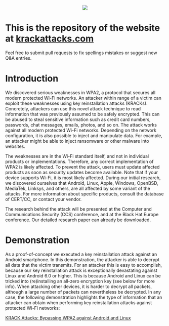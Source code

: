 <p align="center">
  <img src="images/logo-small.png">
</p>

# This is the repository of the website at [krackattacks.com](https://www.krackattacks.com)

Feel free to submit pull requests to fix spellings mistakes or suggest new Q&A entries.

# Introduction
We discovered serious weaknesses in WPA2, a protocol that secures all modern protected Wi-Fi networks. An attacker within range of a victim can exploit these weaknesses using key reinstallation attacks (KRACKs). Concretely, attackers can use this novel attack technique to read information that was previously assumed to be safely encrypted.	This can be abused to steal sensitive information such as credit card numbers, passwords, chat messages, emails, photos, and so on. The attack works against all modern protected Wi-Fi networks. Depending on the network configuration, it is also possible to inject and manipulate data. For example, an attacker might be able to inject ransomware or other malware into websites.

The weaknesses are in the Wi-Fi standard itself, and not in individual products or implementations. Therefore, any correct implementation of WPA2 is likely affected. To prevent the attack, users must update affected products as soon as security updates become available. Note that if your device supports Wi-Fi, it is most likely affected. During our initial research, we discovered ourselves that Android, Linux, Apple, Windows, OpenBSD, MediaTek, Linksys, and others, are all affected by some variant of the attacks. For more information about specific products, consult the database of CERT/CC, or contact your vendor.

The research behind the attack will be presented at the Computer and Communications Security (CCS) conference, and at the Black Hat Europe conference. Our detailed research paper can already be downloaded.

# Demonstration
As a proof-of-concept we executed a key reinstallation attack against an Android smartphone. In this demonstration, the attacker is able to decrypt all data that the victim transmits. For an attacker this is easy to accomplish, because our key reinstallation attack is exceptionally devastating against Linux and Android 6.0 or higher. This is because Android and Linux can be tricked into (re)installing an all-zero encryption key (see below for more info). When attacking other devices, it is harder to decrypt all packets, although a large number of packets can nevertheless be decrypted. In any case, the following demonstration highlights the type of information that an attacker can obtain when performing key reinstallation attacks against protected Wi-Fi networks:

[KRACK Attacks: Bypassing WPA2 against Android and Linux](https://www.youtube.com/watch?v=Oh4WURZoR98)
